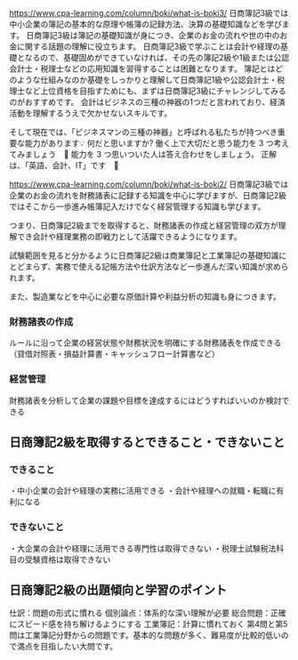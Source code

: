 https://www.cpa-learning.com/column/boki/what-is-boki3/
日商簿記3級では中小企業の簿記の基本的な原理や帳簿の記録方法、決算の基礎知識などを学びます。
日商簿記3級は簿記の基礎知識が身につき、企業のお金の流れや世の中のお金に関する話題の理解に役立ちます。
日商簿記3級で学ぶことは会計や経理の基礎となるので、基礎固めができていなければ、その先の簿記2級や1級または公認会計士・税理士などの応用知識を習得することは困難となります。
簿記とはどのような仕組みなのか基礎をしっかりと理解して日商簿記1級や公認会計士・税理士など上位資格を目指すためにも、まずは日商簿記3級にチャレンジしてみるのがおすすめです。
会計はビジネスの三種の神器の1つだと言われており、経済活動を理解するうえで欠かせないスキルです。


そして現在では、「ビジネスマンの三種の神器」と呼ばれる私たちが持つべき重要な能力があります💡
何だと思いますか?
働く上で大切だと思う能力を 3 つ考えてみましょう　🤔
能力を 3 つ思いついた人は答え合わせをしましょう。
正解は、「英語、会計、IT」です　💯








https://www.cpa-learning.com/column/boki/what-is-boki2/
日商簿記3級では企業のお金の流れを財務諸表に記録する知識を中心に学びますが、日商簿記2級ではそこから一歩進み帳簿記入だけでなく経営管理する知識も学びます。

つまり、日商簿記2級までを取得すると、財務諸表の作成と経営管理の双方が理解でき会計や経理業務の即戦力として活躍できるようになります。

試験範囲を見ると分かるように日商簿記2級は商業簿記と工業簿記の基礎知識にとどまらず、実務で使える記帳方法や仕訳方法など一歩進んだ深い知識が求められます。

また、製造業などを中心に必要な原価計算や利益分析の知識も身につきます。


### 財務諸表の作成	
ルールに沿って企業の経営状態や財務状況を明確にする財務諸表を作成できる
（貸借対照表・損益計算書・キャッシュフロー計算書など）	

### 経営管理	
財務諸表を分析して企業の課題や目標を達成するにはどうすればいいのか検討できる

## 日商簿記2級を取得するとできること・できないこと
### できること
・中小企業の会計や経理の実務に活用できる
・会計や経理への就職・転職に有利になる

### できないこと
・大企業の会計や経理に活用できる専門性は取得できない
・税理士試験税法科目の受験資格は取得できない

## 日商簿記2級の出題傾向と学習のポイント
仕訳：問題の形式に慣れる
個別論点：体系的な深い理解が必要
総合問題：正確にスピード感を持ち解けるようにする
工業簿記：計算に慣れておく
  第4問と第5問は工業簿記分野からの問題です。基本的な問題が多く、難易度が比較的低いので満点を目指したい大問です。


